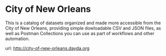 # City of New Orleans

This is a catalog of datasets organized and made more accessible from the City of New Orleans, providing simple dowloadable CSV and JSON files, as well as Postman Collections you can use as part of workflows and other automation.

url: http://city-of-new-orleans.dayda.org

